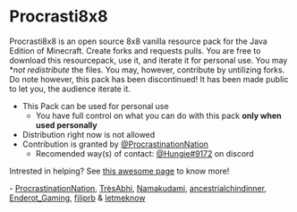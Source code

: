 # Procrasti8x8
Procrasti8x8 is an open source 8x8 vanilla resource pack for the Java Edition of Minecraft. Create forks and requests pulls. You are free to download this resourcepack, use it, and iterate it for personal use. You may **not redistribute* the files. You may, however, contribute by untilizing forks.
Do note however, this pack has been discontinued! It has been made public to let you, the audience iterate it.

 - This Pack can be used for personal use
   - You have full control on what you can do with this pack **only when used personally**
 - Distribution right now is not allowed
 - Contribution is granted by [@ProcrastinationNation](https://github.com/ProcrastinationNation)
   - Recomended way(s) of contact: [@Hungie#9172](https://app.discord.com) on discord

Intrested in helping? See [this awesome page](https://github.com/ProcrastinationNation/Procrasti8x8/blob/README.md#procrasti8x8) to know more!

\- [ProcrastinationNation](https://github.com/ProcrastinationNation/), [TrèsAbhi](http://tresabhi.github.io/), [Namakudami](https://github.com/Namakudami), [ancestrialchindinner](), [Enderot_Gaming](https://github.com/Enderot-Gaming), [filiprb](https://github.com/filipbudd) & [letmeknow](https://github.com/letmeknow)
